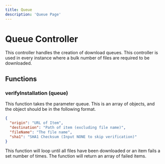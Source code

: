 ```yaml
---
title: Queue
description: 'Queue Page'
---
```

# Queue Controller

This controller handles the creation of download queues.
This controller is used in every instance where a bulk number of files are required to be downloaded.

## Functions

### verifyInstallation (queue)

This function takes the parameter queue. This is an array of objects, and the object should be in the following format.

```json
{
  "origin": "URL of Item",
  "destination": "Path of item (excluding file name)",
  "fileName": "The file name",
  "sha1": "SHA1 Checksum (Input NONE to skip verification)"
}
```

This function will loop until all files have been downloaded or an item fails a set number of times.
The function will return an array of failed items.
